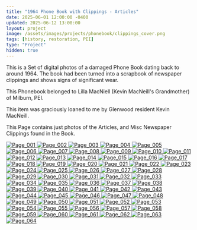 ```yaml
---
title: "1964 Phone Book with Clippings - Articles"
date: 2025-06-01 12:00:00 -0400
updated: 2025-06-12 13:00:00
layout: project
image: /assets/images/projects/phonebook/clippings_cover.png
tags: [history, restoration, PEI]
type: "Project"
hidden: true
---
```


This is a Set of digital photos of a damaged Phone Book dating back to around 1964. 
The book had been turned into a scrapbook of newspaper clippings and shows signs of significant wear. 

This Phonebook belonged to Lilla MacNiell (Kevin MacNeill's Grandmother) of Milburn, PEI.

This item was graciously loaned to me by Glenwood resident Kevin MacNeill.

This Page contains just photos of the Articles, and Misc Newspaper Clippings found in the Book.


<div class="gallery">
  <a href="{{ '/assets/images/projects/phonebook/articles/photo01.jpg' | relative_url }}">
    <img src="{{ '/assets/images/projects/phonebook/articles/thumbnails/photo01.png' | relative_url }}" alt="Page_001">
  </a>
  <a href="{{ '/assets/images/projects/phonebook/articles/photo02.jpg' | relative_url }}">
    <img src="{{ '/assets/images/projects/phonebook/articles/thumbnails/photo02.png' | relative_url }}" alt="Page_002">
  </a>
  <a href="{{ '/assets/images/projects/phonebook/articles/photo03.jpg' | relative_url }}">
    <img src="{{ '/assets/images/projects/phonebook/articles/thumbnails/photo03.png' | relative_url }}" alt="Page_003">
  </a>
  <a href="{{ '/assets/images/projects/phonebook/articles/photo04.jpg' | relative_url }}">
    <img src="{{ '/assets/images/projects/phonebook/articles/thumbnails/photo04.png' | relative_url }}" alt="Page_004">
  </a>
  <a href="{{ '/assets/images/projects/phonebook/articles/photo05.jpg' | relative_url }}">
    <img src="{{ '/assets/images/projects/phonebook/articles/thumbnails/photo05.png' | relative_url }}" alt="Page_005">
  </a>
  <a href="{{ '/assets/images/projects/phonebook/articles/photo06.jpg' | relative_url }}">
    <img src="{{ '/assets/images/projects/phonebook/articles/thumbnails/photo06.png' | relative_url }}" alt="Page_006">
  </a>
  <a href="{{ '/assets/images/projects/phonebook/articles/photo07.jpg' | relative_url }}">
    <img src="{{ '/assets/images/projects/phonebook/articles/thumbnails/photo07.png' | relative_url }}" alt="Page_007">
  </a>
  <a href="{{ '/assets/images/projects/phonebook/articles/photo08.jpg' | relative_url }}">
    <img src="{{ '/assets/images/projects/phonebook/articles/thumbnails/photo08.png' | relative_url }}" alt="Page_008">
  </a>
  <a href="{{ '/assets/images/projects/phonebook/articles/photo09.jpg' | relative_url }}">
    <img src="{{ '/assets/images/projects/phonebook/articles/thumbnails/photo09.png' | relative_url }}" alt="Page_009">
  </a>
  <a href="{{ '/assets/images/projects/phonebook/articles/photo10.jpg' | relative_url }}">
    <img src="{{ '/assets/images/projects/phonebook/articles/thumbnails/photo10.png' | relative_url }}" alt="Page_010">
  </a>
  <a href="{{ '/assets/images/projects/phonebook/articles/photo11.jpg' | relative_url }}">
    <img src="{{ '/assets/images/projects/phonebook/articles/thumbnails/photo11.png' | relative_url }}" alt="Page_011">
  </a>
  <a href="{{ '/assets/images/projects/phonebook/articles/photo12.jpg' | relative_url }}">
    <img src="{{ '/assets/images/projects/phonebook/articles/thumbnails/photo12.png' | relative_url }}" alt="Page_012">
  </a>
  <a href="{{ '/assets/images/projects/phonebook/articles/photo13.jpg' | relative_url }}">
    <img src="{{ '/assets/images/projects/phonebook/articles/thumbnails/photo13.png' | relative_url }}" alt="Page_013">
  </a>
  <a href="{{ '/assets/images/projects/phonebook/articles/photo14.jpg' | relative_url }}">
    <img src="{{ '/assets/images/projects/phonebook/articles/thumbnails/photo14.png' | relative_url }}" alt="Page_014">
  </a>
  <a href="{{ '/assets/images/projects/phonebook/articles/photo15.jpg' | relative_url }}">
    <img src="{{ '/assets/images/projects/phonebook/articles/thumbnails/photo15.png' | relative_url }}" alt="Page_015">
  </a>
  <a href="{{ '/assets/images/projects/phonebook/articles/photo16.jpg' | relative_url }}">
    <img src="{{ '/assets/images/projects/phonebook/articles/thumbnails/photo16.png' | relative_url }}" alt="Page_016">
  </a>
  <a href="{{ '/assets/images/projects/phonebook/articles/photo17.jpg' | relative_url }}">
    <img src="{{ '/assets/images/projects/phonebook/articles/thumbnails/photo17.png' | relative_url }}" alt="Page_017">
  </a>
  <a href="{{ '/assets/images/projects/phonebook/articles/photo18.jpg' | relative_url }}">
    <img src="{{ '/assets/images/projects/phonebook/articles/thumbnails/photo18.png' | relative_url }}" alt="Page_018">
  </a>
  <a href="{{ '/assets/images/projects/phonebook/articles/photo19.jpg' | relative_url }}">
    <img src="{{ '/assets/images/projects/phonebook/articles/thumbnails/photo19.png' | relative_url }}" alt="Page_019">
  </a>
  <a href="{{ '/assets/images/projects/phonebook/articles/photo20.jpg' | relative_url }}">
    <img src="{{ '/assets/images/projects/phonebook/articles/thumbnails/photo20.png' | relative_url }}" alt="Page_020">
  </a>
  <a href="{{ '/assets/images/projects/phonebook/articles/photo21.jpg' | relative_url }}">
    <img src="{{ '/assets/images/projects/phonebook/articles/thumbnails/photo21.png' | relative_url }}" alt="Page_021">
  </a>
  <a href="{{ '/assets/images/projects/phonebook/articles/photo22.jpg' | relative_url }}">
    <img src="{{ '/assets/images/projects/phonebook/articles/thumbnails/photo22.png' | relative_url }}" alt="Page_022">
  </a>
  <a href="{{ '/assets/images/projects/phonebook/articles/photo23.jpg' | relative_url }}">
    <img src="{{ '/assets/images/projects/phonebook/articles/thumbnails/photo23.png' | relative_url }}" alt="Page_023">
  </a>
  <a href="{{ '/assets/images/projects/phonebook/articles/photo24.jpg' | relative_url }}">
    <img src="{{ '/assets/images/projects/phonebook/articles/thumbnails/photo24.png' | relative_url }}" alt="Page_024">
  </a>
  <a href="{{ '/assets/images/projects/phonebook/articles/photo25.jpg' | relative_url }}">
    <img src="{{ '/assets/images/projects/phonebook/articles/thumbnails/photo25.png' | relative_url }}" alt="Page_025">
  </a>
  <a href="{{ '/assets/images/projects/phonebook/articles/photo26.jpg' | relative_url }}">
    <img src="{{ '/assets/images/projects/phonebook/articles/thumbnails/photo26.png' | relative_url }}" alt="Page_026">
  </a>
  <a href="{{ '/assets/images/projects/phonebook/articles/photo27.jpg' | relative_url }}">
    <img src="{{ '/assets/images/projects/phonebook/articles/thumbnails/photo27.png' | relative_url }}" alt="Page_027">
  </a>
  <a href="{{ '/assets/images/projects/phonebook/articles/photo28.jpg' | relative_url }}">
    <img src="{{ '/assets/images/projects/phonebook/articles/thumbnails/photo28.png' | relative_url }}" alt="Page_028">
  </a>
  <a href="{{ '/assets/images/projects/phonebook/articles/photo29.jpg' | relative_url }}">
    <img src="{{ '/assets/images/projects/phonebook/articles/thumbnails/photo29.png' | relative_url }}" alt="Page_029">
  </a>
  <a href="{{ '/assets/images/projects/phonebook/articles/photo30.jpg' | relative_url }}">
    <img src="{{ '/assets/images/projects/phonebook/articles/thumbnails/photo30.png' | relative_url }}" alt="Page_030">
  </a>
  <a href="{{ '/assets/images/projects/phonebook/articles/photo31.jpg' | relative_url }}">
    <img src="{{ '/assets/images/projects/phonebook/articles/thumbnails/photo31.png' | relative_url }}" alt="Page_031">
  </a>
  <a href="{{ '/assets/images/projects/phonebook/articles/photo32.jpg' | relative_url }}">
    <img src="{{ '/assets/images/projects/phonebook/articles/thumbnails/photo32.png' | relative_url }}" alt="Page_032">
  </a>
  <a href="{{ '/assets/images/projects/phonebook/articles/photo33.jpg' | relative_url }}">
    <img src="{{ '/assets/images/projects/phonebook/articles/thumbnails/photo33.png' | relative_url }}" alt="Page_033">
  </a>
  <a href="{{ '/assets/images/projects/phonebook/articles/photo34.jpg' | relative_url }}">
    <img src="{{ '/assets/images/projects/phonebook/articles/thumbnails/photo34.png' | relative_url }}" alt="Page_034">
  </a>
  <a href="{{ '/assets/images/projects/phonebook/articles/photo35.jpg' | relative_url }}">
    <img src="{{ '/assets/images/projects/phonebook/articles/thumbnails/photo35.png' | relative_url }}" alt="Page_035">
  </a>
  <a href="{{ '/assets/images/projects/phonebook/articles/photo36.jpg' | relative_url }}">
    <img src="{{ '/assets/images/projects/phonebook/articles/thumbnails/photo36.png' | relative_url }}" alt="Page_036">
  </a>
  <a href="{{ '/assets/images/projects/phonebook/articles/photo37.jpg' | relative_url }}">
    <img src="{{ '/assets/images/projects/phonebook/articles/thumbnails/photo37.png' | relative_url }}" alt="Page_037">
  </a>
  <a href="{{ '/assets/images/projects/phonebook/articles/photo38.jpg' | relative_url }}">
    <img src="{{ '/assets/images/projects/phonebook/articles/thumbnails/photo38.png' | relative_url }}" alt="Page_038">
  </a>
  <a href="{{ '/assets/images/projects/phonebook/articles/photo39.jpg' | relative_url }}">
    <img src="{{ '/assets/images/projects/phonebook/articles/thumbnails/photo39.png' | relative_url }}" alt="Page_039">
  </a>
  <a href="{{ '/assets/images/projects/phonebook/articles/photo40.jpg' | relative_url }}">
    <img src="{{ '/assets/images/projects/phonebook/articles/thumbnails/photo40.png' | relative_url }}" alt="Page_040">
  </a>
  <a href="{{ '/assets/images/projects/phonebook/articles/photo41.jpg' | relative_url }}">
    <img src="{{ '/assets/images/projects/phonebook/articles/thumbnails/photo41.png' | relative_url }}" alt="Page_041">
  </a>
  <a href="{{ '/assets/images/projects/phonebook/articles/photo42.jpg' | relative_url }}">
    <img src="{{ '/assets/images/projects/phonebook/articles/thumbnails/photo42.png' | relative_url }}" alt="Page_042">
  </a>
  <a href="{{ '/assets/images/projects/phonebook/articles/photo43.jpg' | relative_url }}">
    <img src="{{ '/assets/images/projects/phonebook/articles/thumbnails/photo43.png' | relative_url }}" alt="Page_043">
  </a>
  <a href="{{ '/assets/images/projects/phonebook/articles/photo44.jpg' | relative_url }}">
    <img src="{{ '/assets/images/projects/phonebook/articles/thumbnails/photo44.png' | relative_url }}" alt="Page_044">
  </a>
  <a href="{{ '/assets/images/projects/phonebook/articles/photo45.jpg' | relative_url }}">
    <img src="{{ '/assets/images/projects/phonebook/articles/thumbnails/photo45.png' | relative_url }}" alt="Page_045">
  </a>
  <a href="{{ '/assets/images/projects/phonebook/articles/photo46.jpg' | relative_url }}">
    <img src="{{ '/assets/images/projects/phonebook/articles/thumbnails/photo46.png' | relative_url }}" alt="Page_046">
  </a>
  <a href="{{ '/assets/images/projects/phonebook/articles/photo47.jpg' | relative_url }}">
    <img src="{{ '/assets/images/projects/phonebook/articles/thumbnails/photo47.png' | relative_url }}" alt="Page_047">
  </a>
  <a href="{{ '/assets/images/projects/phonebook/articles/photo48.jpg' | relative_url }}">
    <img src="{{ '/assets/images/projects/phonebook/articles/thumbnails/photo48.png' | relative_url }}" alt="Page_048">
  </a>
  <a href="{{ '/assets/images/projects/phonebook/articles/photo49.jpg' | relative_url }}">
    <img src="{{ '/assets/images/projects/phonebook/articles/thumbnails/photo49.png' | relative_url }}" alt="Page_049">
  </a>
  <a href="{{ '/assets/images/projects/phonebook/articles/photo50.jpg' | relative_url }}">
    <img src="{{ '/assets/images/projects/phonebook/articles/thumbnails/photo50.png' | relative_url }}" alt="Page_050">
  </a>
  <a href="{{ '/assets/images/projects/phonebook/articles/photo51.jpg' | relative_url }}">
    <img src="{{ '/assets/images/projects/phonebook/articles/thumbnails/photo51.png' | relative_url }}" alt="Page_051">
  </a>
  <a href="{{ '/assets/images/projects/phonebook/articles/photo52.jpg' | relative_url }}">
    <img src="{{ '/assets/images/projects/phonebook/articles/thumbnails/photo52.png' | relative_url }}" alt="Page_052">
  </a>
  <a href="{{ '/assets/images/projects/phonebook/articles/photo53.jpg' | relative_url }}">
    <img src="{{ '/assets/images/projects/phonebook/articles/thumbnails/photo53.png' | relative_url }}" alt="Page_053">
  </a>
  <a href="{{ '/assets/images/projects/phonebook/articles/photo54.jpg' | relative_url }}">
    <img src="{{ '/assets/images/projects/phonebook/articles/thumbnails/photo54.png' | relative_url }}" alt="Page_054">
  </a>
  <a href="{{ '/assets/images/projects/phonebook/articles/photo55.jpg' | relative_url }}">
    <img src="{{ '/assets/images/projects/phonebook/articles/thumbnails/photo55.png' | relative_url }}" alt="Page_055">
  </a>
  <a href="{{ '/assets/images/projects/phonebook/articles/photo56.jpg' | relative_url }}">
    <img src="{{ '/assets/images/projects/phonebook/articles/thumbnails/photo56.png' | relative_url }}" alt="Page_056">
  </a>
  <a href="{{ '/assets/images/projects/phonebook/articles/photo57.jpg' | relative_url }}">
    <img src="{{ '/assets/images/projects/phonebook/articles/thumbnails/photo57.png' | relative_url }}" alt="Page_057">
  </a>
  <a href="{{ '/assets/images/projects/phonebook/articles/photo58.jpg' | relative_url }}">
    <img src="{{ '/assets/images/projects/phonebook/articles/thumbnails/photo58.png' | relative_url }}" alt="Page_058">
  </a>
  <a href="{{ '/assets/images/projects/phonebook/articles/photo59.jpg' | relative_url }}">
    <img src="{{ '/assets/images/projects/phonebook/articles/thumbnails/photo59.png' | relative_url }}" alt="Page_059">
  </a>
  <a href="{{ '/assets/images/projects/phonebook/articles/photo60.jpg' | relative_url }}">
    <img src="{{ '/assets/images/projects/phonebook/articles/thumbnails/photo60.png' | relative_url }}" alt="Page_060">
  </a>
  <a href="{{ '/assets/images/projects/phonebook/articles/photo61.jpg' | relative_url }}">
    <img src="{{ '/assets/images/projects/phonebook/articles/thumbnails/photo61.png' | relative_url }}" alt="Page_061">
  </a>
  <a href="{{ '/assets/images/projects/phonebook/articles/photo62.jpg' | relative_url }}">
    <img src="{{ '/assets/images/projects/phonebook/articles/thumbnails/photo62.png' | relative_url }}" alt="Page_062">
  </a>
  <a href="{{ '/assets/images/projects/phonebook/articles/photo63.jpg' | relative_url }}">
    <img src="{{ '/assets/images/projects/phonebook/articles/thumbnails/photo63.png' | relative_url }}" alt="Page_063">
  </a>
  <a href="{{ '/assets/images/projects/phonebook/articles/photo64.jpg' | relative_url }}">
    <img src="{{ '/assets/images/projects/phonebook/articles/thumbnails/photo64.png' | relative_url }}" alt="Page_064">
  </a>
</div>